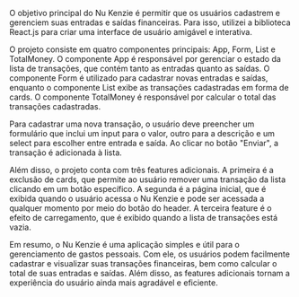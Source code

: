 O objetivo principal do Nu Kenzie é permitir que os usuários cadastrem e gerenciem suas entradas e saídas financeiras. Para isso, utilizei a biblioteca React.js para criar uma interface de usuário amigável e interativa.

O projeto consiste em quatro componentes principais: App, Form, List e TotalMoney. O componente App é responsável por gerenciar o estado da lista de transações, que contém tanto as entradas quanto as saídas. O componente Form é utilizado para cadastrar novas entradas e saídas, enquanto o componente List exibe as transações cadastradas em forma de cards. O componente TotalMoney é responsável por calcular o total das transações cadastradas.

Para cadastrar uma nova transação, o usuário deve preencher um formulário que inclui um input para o valor, outro para a descrição e um select para escolher entre entrada e saída. Ao clicar no botão "Enviar", a transação é adicionada à lista.

Além disso, o projeto conta com três features adicionais. A primeira é a exclusão de cards, que permite ao usuário remover uma transação da lista clicando em um botão específico. A segunda é a página inicial, que é exibida quando o usuário acessa o Nu Kenzie e pode ser acessada a qualquer momento por meio do botão do header. A terceira feature é o efeito de carregamento, que é exibido quando a lista de transações está vazia.

Em resumo, o Nu Kenzie é uma aplicação simples e útil para o gerenciamento de gastos pessoais. Com ele, os usuários podem facilmente cadastrar e visualizar suas transações financeiras, bem como calcular o total de suas entradas e saídas. Além disso, as features adicionais tornam a experiência do usuário ainda mais agradável e eficiente.
